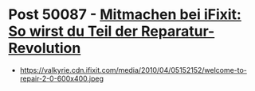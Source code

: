 # Post 50087 - [Mitmachen bei iFixit: So wirst du Teil der Reparatur-Revolution](https://www.ifixit.com/News/50087/mitmachen-bei-ifixit)

- https://valkyrie.cdn.ifixit.com/media/2010/04/05152152/welcome-to-repair-2-0-600x400.jpeg
